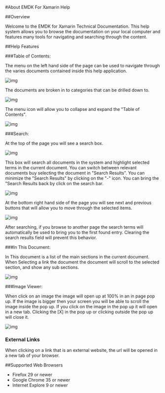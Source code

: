 #About EMDK For Xamarin Help

##Overview

Welcome to the EMDK for Xamarin Technical Documentation. This help system allows you to browse the documentation on your local computer and features many tools for navigating and searching through the content. 

##Help Features

###Table of Contents:

The menu on the left hand side of the page can be used to navigate through the varies documents contained inside this help application.  

![img](images/about/toc1.jpg)

The documents are broken in to categories that can be drilled down to.

![img](images/about/toc3.png)

The menu icon will allow you to collapse and expand the "Table of Contents".

![img](images/about/toc2.png)
 
###Search:

At the top of the page you will see a search box. 

![img](images/about/s1.png)

This box will search all documents in the system and highlight selected terms in the current document. You can switch between relevant documents buy selecting the document in "Search Results". You can minimize the "Search Results" by clicking on the "-" icon. You can bring the "Search Results back by click on the search bar. 

![img](images/about/s2.png)

At the bottom right hand side of the page you will see next and previous buttons that will allow you to move through the selected items. 

![img](images/about/s3.png)

After searching, if you browse to another page the search terms will automatically be used to bring you to the first found entry. Clearing the search results field will prevent this behavior.

###In This Document:

In This document is a list of the main sections in the current document. When Selecting a link the document the document will scroll to the selected section, and show any sub sections. 

![img](images/about/itd1.png)

###Image Viewer:

When click on an image the image will open up at 100% in an in page pop up. If the image is bigger then your screen you will be able to scroll the image inside the pop up. If you click on the image in the pop up it will open in a new tab. Clicking the [X] in the pop up or clicking outside the pop up will close it.

![img](images/about/lb1.png)

### External Links

When clicking on a link that is an external website, the url will be opened in a new tab of your browser.

##Supported Web Browsers

* Firefox 29 or newer
* Google Chrome 35 or newer 
* Internet Explore 9 or newer